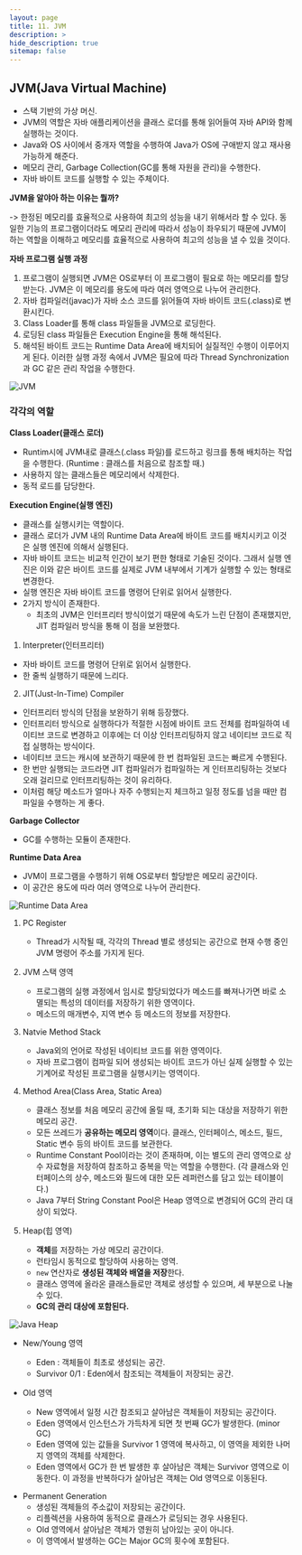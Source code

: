 ```yaml
---
layout: page
title: 11. JVM
description: >
hide_description: true
sitemap: false
---
```


## JVM(Java Virtual Machine)

- 스택 기반의 가상 머신.
- JVM의 역할은 자바 애플리케이션을 클래스 로더를 통해 읽어들여 자바 API와 함께 실행하는 것이다.
- Java와 OS 사이에서 중개자 역할을 수행하여 Java가 OS에 구애받지 않고 재사용 가능하게 해준다.
- 메모리 관리, Garbage Collection(GC를 통해 자원을 관리)을 수행한다.
- 자바 바이트 코드를 실행할 수 있는 주체이다.



**JVM을 알야아 하는 이유는 뭘까?**

-> 한정된 메모리를 효율적으로 사용하여 최고의 성능을 내기 위해서라 할 수 있다. 동일한 기능의 프로그램이더라도 메모리 관리에 따라서 성능이 좌우되기 때문에 JVM이 하는 역할을 이해하고 메모리를 효율적으로 사용하여 최고의 성능을 낼 수 있을 것이다.



**자바 프로그램 실행 과정**

1. 프로그램이 실행되면 JVM은 OS로부터 이 프로그램이 필요로 하는 메모리를 할당받는다.
   JVM은 이 메모리를 용도에 따라 여러 영역으로 나누어 관리한다.
2. 자바 컴파일러(javac)가 자바 소스 코드를 읽어들여 자바 바이트 코드(.class)로 변환시킨다.
3. Class Loader를 통해 class 파일들을 JVM으로 로딩한다.
4. 로딩된 class 파일들은 Execution Engine을 통해 해석된다.
5. 해석된 바이트 코드는 Runtime Data Area에 배치되어 실질적인 수행이 이루어지게 된다.
   이러한 실행 과정 속에서 JVM은 필요에 따라 Thread Synchronization과 GC 같은 관리 작업을 수행한다.


![JVM](https://user-images.githubusercontent.com/33534771/83471568-f7200100-a4bf-11ea-810f-3ea08018317f.png)


### 각각의 역할



**Class Loader(클래스 로더)**

- Runtim시에 JVM내로 클래스(.class 파일)를 로드하고 링크를 통해 배치하는 작업을 수행한다. (Runtime : 클래스를 처음으로 참조할 때.)
- 사용하지 않는 클래스들은 메모리에서 삭제한다.
- 동적 로드를 담당한다.



**Execution Engine(실행 엔진)**

- 클래스를 실행시키는 역할이다.
- 클래스 로더가 JVM 내의 Runtime Data Area에 바이트 코드를 배치시키고 이것은 실행 엔진에 의해서 실행된다.
- 자바 바이트 코드는 비교적 인간이 보기 편한 형태로 기술된 것이다. 그래서 실행 엔진은 이와 같은 바이트 코드를 실제로 JVM 내부에서 기계가 실행할 수 있는 형태로 변경한다.
- 실행 엔진은 자바 바이트 코드를 명령어 단위로 읽어서 실행한다.
- 2가지 방식이 존재한다.
    - 최초의 JVM은 인터프리터 방식이었기 때문에 속도가 느린 단점이 존재했지만, JIT 컴파일러 방식을 통해 이 점을 보완했다.

1) Interpreter(인터프리터)

- 자바 바이트 코드를 명령어 단위로 읽어서 실행한다.
- 한 줄씩 실행하기 때문에 느리다.

2) JIT(Just-In-Time) Compiler

- 인터프리터 방식의 단점을 보완하기 위해 등장했다.
- 인터프리터 방식으로 실행하다가 적절한 시점에 바이트 코드 전체를 컴파일하여 네이티브 코드로 변경하고 이후에는 더 이상 인터프리팅하지 않고 네이티브 코드로 직접 실행하는 방식이다.
- 네이티브 코드는 캐시에 보관하기 때문에 한 번 컴파일된 코드는 빠르게 수행된다.
- 한 번만 실행되는 코드라면 JIT 컴파일러가 컴파일하는 게 인터프리팅하는 것보다 오래 걸리므로 인터프리팅하는 것이 유리하다.
- 이처럼 해당 메소드가 얼마나 자주 수행되는지 체크하고 일정 정도를 넘을 때만 컴파일을 수행하는 게 좋다.



**Garbage Collector**

- GC를 수행하는 모듈이 존재한다.



**Runtime Data Area**

- JVM이 프로그램을 수행하기 위해 OS로부터 할당받은 메모리 공간이다.
- 이 공간은 용도에 따라 여러 영역으로 나누어 관리한다.

![Runtime Data Area](https://user-images.githubusercontent.com/33534771/83472428-2fc0da00-a4c2-11ea-90a9-dac474fada4b.png)


1. PC Register

    - Thread가 시작될 때, 각각의 Thread 별로 생성되는 공간으로 현재 수행 중인 JVM 명령어 주소를 가지게 된다.

2. JVM 스택 영역

    - 프로그램의 실행 과정에서 임시로 할당되었다가 메소드를 빠져나가면 바로 소멸되는 특성의 데이터를 저장하기 위한 영역이다.
    - 메소드의 매개변수, 지역 변수 등 메소드의 정보를 저장한다.

3. Natvie Method Stack

    - Java외의 언어로 작성된 네이티브 코드를 위한 영역이다.
    - 자바 프로그램이 컴파일 되어 생성되는 바이트 코드가 아닌 실제 실행할 수 있는 기계어로 작성된 프로그램을 실행시키는 영역이다.

4. Method Area(Class Area, Static Area)

    - 클래스 정보를 처음 메모리 공간에 올릴 때, 초기화 되는 대상을 저장하기 위한 메모리 공간.
    - 모든 쓰레드가 **공유하는 메모리 영역**이다. 클래스, 인터페이스, 메소드, 필드, Static 변수 등의 바이트 코드를 보관한다.
    - Runtime Constant Pool이라는 것이 존재하며, 이는 별도의 관리 영역으로 상수 자료형을 저장하여 참조하고 중복을 막는 역할을 수행한다. (각 클래스와 인터페이스의 상수, 메소드와 필드에 대한 모든 레퍼런스를 담고 있는 테이블이다.)
    - Java 7부터 String Constant Pool은 Heap 영역으로 변경되어 GC의 관리 대상이 되었다.

5. Heap(힙 영역)

    - **객체**를 저장하는 가상 메모리 공간이다.
    - 런타임시 동적으로 할당하여 사용하는 영역.
    - `new` 연산자로 **생성된 객체와 배열을 저장**한다.
    - 클래스 영역에 올라온 클래스들로만 객체로 생성할 수 있으며, 세 부분으로 나눌 수 있다.
    - **GC의 관리 대상에 포함된다.**

![Java Heap](https://user-images.githubusercontent.com/33534771/83472881-3f8cee00-a4c3-11ea-942c-9b7aa0f4ea04.png)


- New/Young 영역
    - Eden : 객체들이 최초로 생성되는 공간.
    - Survivor 0/1 : Eden에서 참조되는 객체들이 저장되는 공간.

- Old 영역
    - New 영역에서 일정 시간 참조되고 살아남은 객체들이 저장되는 공간이다.
    - Eden 영역에서 인스턴스가 가득차게 되면 첫 번째 GC가 발생한다. (minor GC)
    - Eden 영역에 있는 값들을 Survivor 1 영역에 복사하고, 이 영역을 제외한 나머지 영역의 객체를 삭제한다.
    - Eden 영역에서 GC가 한 번 발생한 후 살아남은 객체는 Survivor 영역으로 이동한다. 이 과정을 반복하다가 살아남은 객체는 Old 영역으로 이동된다.
<!--  - 여기서 일어나는 GC도 Major GC에 포함된다.-->

- Permanent Generation
    - 생성된 객체들의 주소값이 저장되는 공간이다.
    - 리플렉션을 사용하여 동적으로 클래스가 로딩되는 경우 사용된다.
    - Old 영역에서 살아남은 객체가 영원히 남아있는 곳이 아니다.
    - 이 영역에서 발생하는 GC는 Major GC의 횟수에 포함된다.
